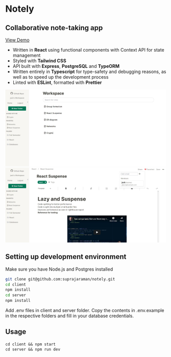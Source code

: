 # Notely

## Collaborative note-taking app

[View Demo](https://notelyy.vercel.app/)

- Written in **React** using functional components with Context API for state management
- Styled with **Tailwind CSS**
- API built with **Express**, **PostgreSQL** and **TypeORM**
- Written entirely in **Typescript** for type-safety and debugging reasons, as well as to speed up the development process
- Linted with **ESLint**, formatted with **Prettier**

![Workspace](/screenshots/1.JPG "Workspace")
![Note](/screenshots/2.JPG "Note")

## Setting up development environment

Make sure you have Node.js and Postgres installed

```bash
git clone git@github.com:suprajaraman/notely.git
cd client
npm install
cd server
npm install
```

Add .env files in client and server folder. Copy the contents in .env.example in the respective folders and fill in your database credentials.

## Usage

```
cd client && npm start
cd server && npm run dev
```
